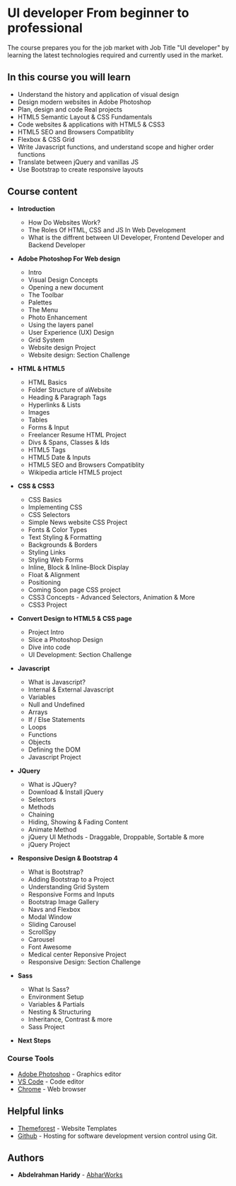 # UI developer From beginner to professional

The course prepares you for the job market with Job Title "UI developer" by learning the latest technologies required and currently used in the market.

## In this course you will learn

* Understand the history and application of visual design
* Design modern websites in Adobe Photoshop
* Plan, design and code Real projects
* HTML5 Semantic Layout & CSS Fundamentals
* Code websites & applications with HTML5 & CSS3
* HTML5 SEO and Browsers Compatiblity
* Flexbox & CSS Grid
* Write Javascript functions, and understand scope and higher order functions
* Translate between jQuery and vanillas JS
* Use Bootstrap to create responsive layouts

## Course content

* **Introduction**
    * How Do Websites Work?
    * The Roles Of HTML, CSS and JS In Web Development
    * What is the diffrent between UI Developer, Frontend Developer and Backend Developer

* **Adobe Photoshop For Web design**
    * Intro
    * Visual Design Concepts
    * Opening a new document
    * The Toolbar
    * Palettes
    * The Menu
    * Photo Enhancement
    * Using the layers panel
    * User Experience (UX) Design
    * Grid System
    * Website design Project
    * Website design: Section Challenge

* **HTML & HTML5**
    * HTML Basics
    * Folder Structure of aWebsite
    * Heading & Paragraph Tags
    * Hyperlinks & Lists
    * Images
    * Tables
    * Forms & Input
    * Freelancer Resume HTML Project
    * Divs & Spans, Classes & Ids
    * HTML5 Tags
    * HTML5 Date & Inputs
    * HTML5 SEO and Browsers Compatiblity
    * Wikipedia article HTML5 project

* **CSS & CSS3**
    * CSS Basics
    * Implementing CSS
    * CSS Selectors
    * Simple News website CSS Project
    * Fonts & Color Types
    * Text Styling & Formatting
    * Backgrounds & Borders
    * Styling Links
    * Styling Web Forms
    * Inline, Block & Inline-Block Display
    * Float & Alignment
    * Positioning
    * Coming Soon page CSS project
    * CSS3 Concepts - Advanced Selectors, Animation & More
    * CSS3 Project

* **Convert Design to HTML5 & CSS page**
    * Project Intro
    * Slice a Photoshop Design
    * Dive into code
    * UI Development: Section Challenge

* **Javascript**
    * What is Javascript?
    * Internal & External Javascript
    * Variables
    * Null and Undefined
    * Arrays
    * If / Else Statements
    * Loops
    * Functions
    * Objects
    * Defining the DOM
    * Javascript Project

* **JQuery**
    * What is JQuery?
    * Download & Install jQuery
    * Selectors
    * Methods
    * Chaining
    * Hiding, Showing & Fading Content
    * Animate Method
    * jQuery UI Methods - Draggable, Droppable, Sortable & more
    * jQuery Project
    
* **Responsive Design & Bootstrap 4**
    * What is Bootstrap?
    * Adding Bootstrap to a Project
    * Understanding Grid System
    * Responsive Forms and Inputs
    * Bootstrap Image Gallery
    * Navs and Flexbox
    * Modal Window
    * Sliding Carousel
    * ScrollSpy
    * Carousel
    * Font Awesome
    * Medical center Reponsive Project
    * Responsive Design: Section Challenge

* **Sass**
    * What Is Sass?
    * Environment Setup
    * Variables & Partials
    * Nesting & Structuring
    * Inheritance, Contrast & more
    * Sass Project

* **Next Steps**
    

### Course Tools

* [Adobe Photoshop](https://www.adobe.com/mena_en/products/photoshop.html) - Graphics editor
* [VS Code](https://code.visualstudio.com/) - Code editor
* [Chrome](https://www.google.com/chrome/) - Web browser

## Helpful links

* [Themeforest](https://themeforest.net/) - Website Templates
* [Github](https://github.com/) - Hosting for software development version control using Git.


## Authors

* **Abdelrahman Haridy** - [AbharWorks](http://abharworks.com/)
